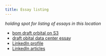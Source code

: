 ```yaml
---
title: Essay listing
---
```

*holding spot for listing of essays in this location*   
- [bom draft orbital on S3](https://www.byothermeans.org/essays/draft_orbital.html)
- [draft obital data center essay](https://furnival.github.io/byothermeans-pages/2024/05/24/orbital.html)
- [ LinkedIn profile](www.linkedin.com/in/lawrence-furnival)
- [ LinkedIn articles](https://www.linkedin.com/in/lawrence-furnival/recent-activity/articles/)
